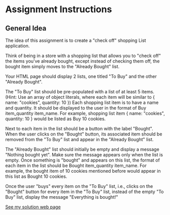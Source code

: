 # Assignment Instructions

## General Idea
The idea of this assignment is to create a "check off" shopping List application.

Think of being in a store with a shopping list that allows you to "check off" the items you've already bought, except instead of checking them off, the bought item simply moves to the "Already Bought" list.

Your HTML page should display 2 lists, one titled "To Buy" and the other "Already Bought".

The "To Buy" list should be pre-populated with a list of at least 5 items. (Hint: Use an array of object literals, where each item will be similar to { name: "cookies", quantity: 10 }) Each shopping list item is to have a name and quantity. It should be displayed to the user in the format of Buy item_quantity item_name. For example, shopping list item { name: "cookies", quantity: 10 } would be listed as Buy 10 cookies.

Next to each item in the list should be a button with the label "Bought". When the user clicks on the "Bought" button, its associated item should be removed from the "To Buy" list and appear in the "Already Bought" list.

The "Already Bought" list should initially be empty and display a message "Nothing bought yet". Make sure the message appears only when the list is empty. Once something is "bought" and appears on this list, the format of each item in the list should be Bought item_quantity item_name. For example, the bought item of 10 cookies mentioned before would appear in this list as Bought 10 cookies.

Once the user "buys" every item on the "To Buy" list, i.e., clicks on the "Bought" button for every item in the "To Buy" list, instead of the empty "To Buy" list, display the message "Everything is bought!"

[See my solution web page](https://mounika958.github.io/mounicoursera/Module2/)
